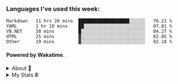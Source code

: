 ### Languages I've used this week:

<!--START_SECTION:waka-->
```text
Markdown   11 hrs 26 mins  ███████████████████░░░░░░   76.21 % 
YAML       1 hr 10 mins    ██░░░░░░░░░░░░░░░░░░░░░░░   07.81 % 
VB.NET     38 mins         █░░░░░░░░░░░░░░░░░░░░░░░░   04.27 % 
HTML       25 mins         ▓░░░░░░░░░░░░░░░░░░░░░░░░   02.85 % 
Other      19 mins         ▓░░░░░░░░░░░░░░░░░░░░░░░░   02.18 % 
```
<!--END_SECTION:waka-->

#### Powered by Wakatime.

<details>
    <summary align="left">About 💭</summary>
    <br>
    <summary align="center">
        <img
            src="https://64.media.tumblr.com/db89ac1b81413063c660fdf85e3d9f65/50753d5a9688cf28-7e/s100x200/e98fb1079822881a785d61d179b11d6e5fe5b9d0.gifv">
        <br>
        hello! i’m <strong>fluteds </strong>
        <img
            src="https://64.media.tumblr.com/c926c9301e7c4da0457fd041ebedb1cb/189c6ddd22ffd726-ea/s75x75_c1/399da327c614f18efeb55be8af8fd2d55b43ebaa.gifv">
        <code>(they/them)</code>
        and i enjoy learning new things relating to development, i also love kpop, gaming and music! 🎀 my strongest
        skills with programming lie within <code>web design</code> as i started out making tumblr blogs back in 2014 and
        by creating themes i learnt how to fluently use:
        <code>html</code>,
        <code>css</code>,
        <code>tumblr.js</code> and
        <code>javascript</code>.
        <hr>
        <p align="center">
            <a href="https://twitter.com/intent/tweet?text=@fluted_%20hello!%20<3"><kbd>say hi on twitter</kbd></a>
            <br align="center">
            <p align="center">
                <a href="https://fluted.xyz/pgp.txt"><kbd>pgp key</kbd></a>
                <br align="center">
                🔑💌
</details>
<details>
    <summary>My Stats 🖩</summary>
    <p>
        <h3> 🚧 My Github Stats 🚧
    </p>
    <a href="https://github.com/anuraghazra/github-readme-stats">
        <img align="left"
            src="https://github-readme-stats.vercel.app/api?username=fluteds&count_private=true&show_icons=true&hide_title=true&count_private=true&exclude_repo=commit&line_height=28" />
    </a>
    <br>
    <br>
    <br>
    <br>
    <br>
    <br>
    <br>
    <p>
        <h3> 📚 Top Language Stats 📚
    </p>
    <a href="https://github.com/anuraghazra/github-readme-stats">
        <img align="left"
            src="https://github-readme-stats.vercel.app/api/top-langs/?username=fluteds&hide_title=true&hide_total_stars=true&layout=compact&langs_count=10&card_width=265" />
    </a>
    </p>
</details>
